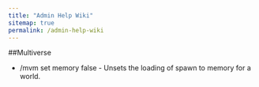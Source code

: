 ```yaml
---
title: "Admin Help Wiki"
sitemap: true
permalink: /admin-help-wiki
---
```


##Multiverse
- /mvm set memory false - Unsets the loading of spawn to memory for a world.